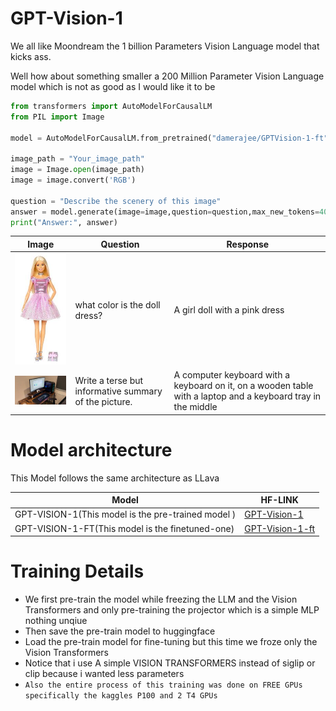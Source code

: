 # GPT-Vision-1

We all like Moondream the 1 billion Parameters Vision Language model that kicks ass.

Well how about something smaller a 200 Million Parameter Vision Language model which is not as good as I would like it to be 

```python
from transformers import AutoModelForCausalLM
from PIL import Image

model = AutoModelForCausalLM.from_pretrained("damerajee/GPTVision-1-ft", trust_remote_code=True)

image_path = "Your_image_path"
image = Image.open(image_path)
image = image.convert('RGB')

question = "Describe the scenery of this image"
answer = model.generate(image=image,question=question,max_new_tokens=40)
print("Answer:", answer)
```

| Image | Question | Response |
|-------|----------|----------|
| <img src="GPT-Vision/Images/barbie.jpg" alt="barbie" width="200"> | what color is the doll dress? | A girl doll with a pink dress |
| <img src="GPT-Vision/Images/pc.jpg" alt="pc" width="200"> | Write a terse but informative summary of the picture. | A computer keyboard with a keyboard  on it, on a wooden table with a laptop and a keyboard tray in the middle |



# Model architecture 

This Model follows the same architecture as LLava 

| Model | HF-LINK | 
-------|----------|
| GPT-VISION-1(This model is the pre-trained model )|[GPT-Vision-1](https://huggingface.co/damerajee/GPT-Vision) |
| GPT-VISION-1-FT(This model is the finetuned-one)| [GPT-Vision-1-ft](https://huggingface.co/damerajee/GPTVision-1-ft) |

# Training Details 

- We first pre-train the model while freezing the LLM and the Vision Transformers and only pre-training the projector which is a simple MLP nothing unqiue 
- Then save the pre-train model to huggingface 
- Load the pre-train model for fine-tuning but this time we froze only the Vision Transformers
- Notice that i use A simple VISION TRANSFORMERS instead of siglip or clip  because i wanted less parameters  
- `Also the entire process of this training was done on FREE GPUs specifically the kaggles P100 and 2 T4 GPUs`







